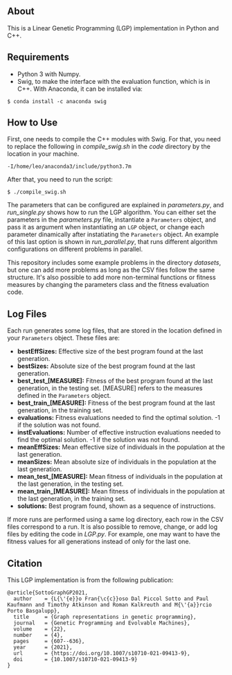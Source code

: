 ## About

This is a Linear Genetic Programming (LGP) implementation in Python and C++.

## Requirements

* Python 3 with Numpy.
* Swig, to make the interface with the evaluation function, which is in C++. With Anaconda, it can be installed via:

```
$ conda install -c anaconda swig
```

## How to Use

First, one needs to compile the C++ modules with Swig. For that, you need to replace the following in _compile\_swig.sh_ in the _code_ directory by the location 
in your machine.

```
-I/home/leo/anaconda3/include/python3.7m
```

After that, you need to run the script:

```
$ ./compile_swig.sh
```

The parameters that can be configured are explained in _parameters.py_, and _run\_single.py_ shows how to run the LGP algorithm. You can either set the parameters
in the _parameters.py_ file, instantiate a `Parameters` object, and pass it as argument when instantiating an `LGP` object, or change each parameter dinamically 
after instatiating the `Parameters` object. An example of this last option is shown in _run_parallel.py_, that runs different algorithm configurations on different
problems in parallel.

This repository includes some example problems in the directory _datasets_, but one can add more problems as long as the CSV files follow the same structure. It's 
also possible to add more non-terminal functions or fitness measures by changing the parameters class and the fitness evaluation code.

## Log Files

Each run generates some log files, that are stored in the location defined in your `Parameters` object. These files are:

* **bestEffSizes:** Effective size of the best program found at the last generation.
* **bestSizes:** Absolute size of the best program found at the last generation.
* **best_test_[MEASURE]:** Fitness of the best program found at the last generation, in the testing set. [MEASURE] refers to the measures defined in the 
`Parameters` object.
* **best_train_[MEASURE]:** Fitness of the best program found at the last generation, in the training set.
* **evaluations:** Fitness evaluations needed to find the optimal solution. -1 if the solution was not found.
* **instEvaluations:** Number of effective instruction evaluations needed to find the optimal solution. -1 if the solution was not found.
* **meanEffSizes:** Mean effective size of individuals in the population at the last generation.
* **meanSizes:** Mean absolute size of individuals in the population at the last generation.
* **mean_test_[MEASURE]:** Mean fitness of individuals in the population at the last generation, in the testing set.
* **mean_train_[MEASURE]:** Mean fitness of individuals in the population at the last generation, in the training set.
* **solutions:** Best program found, shown as a sequence of instructions.

If more runs are performed using a same log directory, each row in the CSV files correspond to a run. It is also possible to remove, change, or add log files by 
editing the code in _LGP.py_. For example, one may want to have the fitness values for all generations instead of only for the last one.

## Citation

This LGP implementation is from the following publication:

```
@article{SottoGraphGP2021,
  author    = {L{\'{e}}o Fran{\c{c}}oso Dal Piccol Sotto and Paul Kaufmann and Timothy Atkinson and Roman Kalkreuth and M{\'{a}}rcio Porto Basgalupp},
  title     = {Graph representations in genetic programming},
  journal   = {Genetic Programming and Evolvable Machines},
  volume    = {22},
  number    = {4},
  pages     = {607--636},
  year      = {2021},
  url       = {https://doi.org/10.1007/s10710-021-09413-9},
  doi       = {10.1007/s10710-021-09413-9}
}
```
